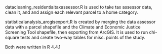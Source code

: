 datacleaning_residentialtaxassessor.R is used to take tax assessor data, clean it, and and assign each relevant parcel to a home category.

statisticalanalysis_arcgisexport.R is created by merging the data assessor data with a parcel shapefile and the Climate and Economic Justice Screening Tool shapefile, then exporting from ArcGIS. It is used to run chi-square tests and create two-way tables for misc. points of the study.

Both were written in R 4.4.1
